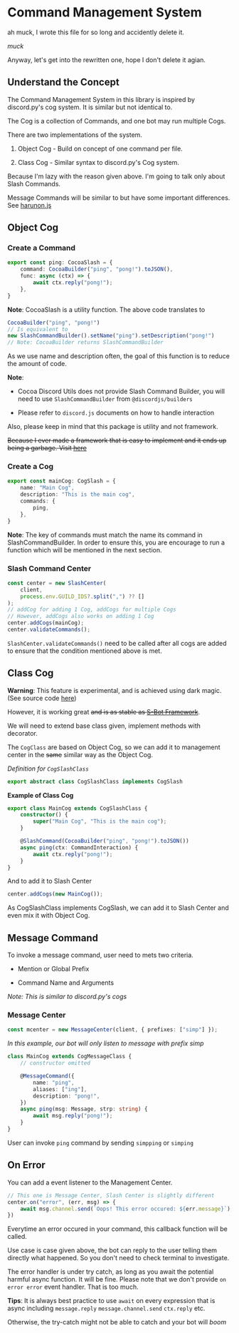 # Command Management System

ah muck, I wrote this file for so long and accidently delete it.

*muck*

Anyway, let's get into the rewritten one, hope I don't delete it agian.

## Understand the Concept

The Command Management System in this library is inspired by discord.py's
cog system. It is similar but not identical to.

The Cog is a collection of Commands, and one bot may run multiple Cogs.

There are two implementations of the system.

1) Object Cog - Build on concept of one command per file.

2) Class Cog - Similar syntax to discord.py's Cog system.

Because I'm lazy with the reason given above. I'm going to talk only about
Slash Commands.

Message Commands will be similar to but have some important differences.
See [harunon.js](https://github.com/CarelessDev/harunon.js)

## Object Cog

### Create a Command

```ts
export const ping: CocoaSlash = {
    command: CocoaBuilder("ping", "pong!").toJSON(),
    func: async (ctx) => {
        await ctx.reply("pong!");
    },
}
```

**Note**: CocoaSlash is a utility function. The above code translates to

```ts
CocoaBuilder("ping", "pong!")
// Is equivalent to
new SlashCommandBuilder().setName("ping").setDescription("pong!")
// Note: CocoaBuilder returns SlashCommandBuilder
```

As we use name and description often, the goal of this function is to reduce
the amount of code.

**Note**:

- Cocoa Discord Utils does not provide Slash Command Builder,
you will need to use `SlashCommandBuilder` from `@discordjs/builders`

- Please refer to `discord.js` documents on how to handle interaction

Also, please keep in mind that this package is utility and not framework.

~~Because I ever made a framework that is easy to implement and it ends up
being a garbage. Visit [here](https://www.npmjs.com/package/s-bot-framework)~~

### Create a Cog

```ts
export const mainCog: CogSlash = {
    name: "Main Cog",
    description: "This is the main cog",
    commands: {
        ping,
    },
}
```

**Note**: The key of commands must match the name its command in SlashCommandBuilder.
In order to ensure this, you are encourage to run a function which will be
mentioned in the next section.

### Slash Command Center

```ts
const center = new SlashCenter(
    client,
    process.env.GUILD_IDS?.split(",") ?? []
);
// addCog for adding 1 Cog, addCogs for multiple Cogs
// However, addCogs also works on adding 1 Cog
center.addCogs(mainCog);
center.validateCommands();
```

`SlashCenter.validateCommands()` need to be called after all cogs are added
to ensure that the condition mentioned above is met.

## Class Cog

**Warning**: This feature is experimental, and is achieved using dark magic. (See source code [here](../src/slash/class/index.ts))

However, it is working great ~~and is as stable as [S-Bot Framework](https://www.npmjs.com/package/s-bot-framework)~~.

We will need to extend base class given, implement methods with decorator.

The `CogClass` are based on Object Cog, so we can add it to management center
in the ~~same~~ similar way as the Object Cog.

*Definition for `CogSlashClass`*

```ts
export abstract class CogSlashClass implements CogSlash
```

**Example of Class Cog**

```ts
export class MainCog extends CogSlashClass {
    constructor() {
        super("Main Cog", "This is the main cog");
    }

    @SlashCommand(CocoaBuilder("ping", "pong!").toJSON())
    async ping(ctx: CommandInteraction) {
        await ctx.reply("pong!");
    }
}
```

And to add it to Slash Center

```ts
center.addCogs(new MainCog());
```

As CogSlashClass implements CogSlash, we can add it to Slash Center and even mix it with Object Cog.

## Message Command

To invoke a message command, user need to mets two criteria.

- Mention or Global Prefix

- Command Name and Arguments

*Note: This is similar to discord.py's cogs*

### Message Center

```ts
const mcenter = new MessageCenter(client, { prefixes: ["simp"] });
```

*In this example, our bot will only listen to message with prefix simp*

```ts
class MainCog extends CogMessageClass {
    // constructor omitted

    @MessageCommand({
        name: "ping",
        aliases: ["ing"],
        description: "pong!",
    })
    async ping(msg: Message, strp: string) {
        await msg.reply("pong!");
    }
}
```

User can invoke `ping` command by sending `simpping` or `simping`

## On Error

You can add a event listener to the Management Center.

```ts
// This one is Message Center, Slash Center is slightly different
center.on("error", (err, msg) => {
    await msg.channel.send(`Oops! This error occured: ${err.message}`);
})
```

Everytime an error occured in your command, this callback function will be called.

Use case is case given above, the bot can reply to the user telling them directly what happened. So you don't need to check terminal to investigate.

The error handler is under try catch, as long as you await the potential harmful async function. It will be fine. Please note that we don't provide `on error error` event handler. That is too much.

**Tips**: It is always best practice to use `await` on every expression that is async including `message.reply` `message.channel.send` `ctx.reply` etc.

Otherwise, the try-catch might not be able to catch and your bot will *boom*
